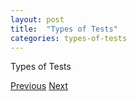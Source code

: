```yaml
---
layout: post
title:  "Types of Tests"
categories: types-of-tests
---
```


Types of Tests

[Previous]({{page.previous.url}})
[Next]({{page.next.url}})
